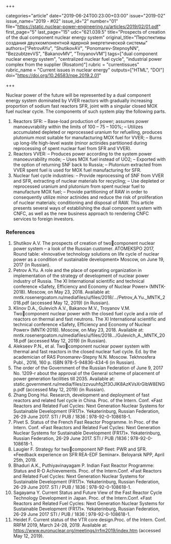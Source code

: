 +++

categories="article"
date="2019-06-24T00:23:00+03:00"
issue="2019-02"
issue_name="2019 - #02"
issue_id="2"
number="01"
file="https://static.nuclear-power-engineering.ru/articles/2019/02/01.pdf"
first_page="5"
last_page="15"
udc="621.039.5"
title="Prospects of creation of the dual component nuclear energy system"
original_title="Перспективы создания двухкомпонентной ядерной энергетической системы"
authors=["PetrovAYu", "ShutikovАV", "Ponomarev-StepnoyNN", "BezzubtzevVS", "BakanovMV", "TroyanovVM"]
tags=["dual component nuclear energy system", "centralized nuclear fuel cycle", "industrial power complex from the supplier (Rosatom)"]
rubric = "currentissues"
rubric_name = "Current issues in nuclear energy"
outputs=["HTML", "DOI"]
doi="https://doi.org/10.26583/npe.2019.2.01"

+++

Nuclear power of the future will be represented by a dual component energy system dominated by VVER reactors with gradually increasing proportion of sodium fast reactors SFR, joint with a singular closed MOX fuel nuclear cycle.
The components of such system play the following parts.
1. Reactors SFR:
– Base-load production of power; assumes power manoeuvrability within the limits of 100 – 75 – 100%;
– Utilizes accumulated depleted or reprocessed uranium for refuelling, produces plutonium most suitable for manufacturing MOX fuel for VVER;
– Burns up long-life high-level waste (minor actinides partitioned during reprocessing of spent nuclear fuel from SFR and VVER).
2. Reactors VVER:
– Produces power according to the system power manoeuvrability mode;
– Uses MOX fuel instead of UO2;
– Exported with the option of returning SNF back to Russia;
– Plutonium extracted from VVER spent fuel is used for MOX fuel manufacturing for SFR.
3. Nuclear fuel cycle industries:
– Provide reprocessing of SNF from VVER and SFR, extracting of nuclear materials for recycling;
– Use depleted or reprocessed uranium and plutonium from spent nuclear fuel to manufacture MOX fuel;
– Provide partitioning of RAW in order to consequently utilize minor actinides and reduce the risk of proliferation of nuclear materials; conditioning and disposal of RAW.
This article presents several ways of establishing the dual component system with CNFC, as well as the new business approach to rendering CNFC services to foreign investors.

### References

1. Shutikov A.V. The prospects of creation of twocomponent nuclear power system – a look of the Russian customer. ATOMEKSPO 2017, Round table: «Innovative technology solutions on life cycle of nuclear power as a condition of sustainable development» Moscow, on June 19, 2017 (in Russian).
2. Petrov A.Yu. A role and the place of operating organization in implementation of the strategy of development of nuclear power industry of Russia. The XI International scientific and technical conference «Safety, Efficiency and Economy of Nuclear Power» (MNTK-2018). Moscow, on May 23, 2018. Available at: mntk.rosenergoatom.ru/mediafiles/u/files/2018/…/Petrov_A.Yu._MNTK_2018.pdf (accessed May 12, 2019) (in Russian).
3. Klinov D.A., Gulevich A.V., Bakanov M.V., Troyanov V.M. Twocomponent nuclear power with the closed fuel cycle and a role of reactors on thermal and fast neutrons. The XI International scientific and technical conference «Safety, Efficiency and Economy of Nuclear Power» (MNTK-2018). Moscow, on May 23, 2018. Available at: mntk.rosenergoatom.ru/mediafiles/u/files/2018…/Gulevich_A._MNTK_2018.pdf (accessed May 12, 2019) (in Russian).
4. Alekseev P.N., et al. Twocomponent nuclear power system with thermal and fast reactors in the closed nuclear fuel cycle. Ed. by the academician of RAS Ponomarev-Stepny N.N. Мoscow. Tekhnosfera Publ., 2016, 160 p. ISBN 978-5-94836-434-6 (in Russian).
5. The order of the Government of the Russian Federation of June 9, 2017 No. 1209-r about the approval of the General scheme of placement of power generation facilities till 2035. Available at: static.government.ru/media/files/zzvuuhfq2f3OJIK8AzKVsXrGIbW8ENGp.pdf (accessed May 12, 2019) (in Russian).
6. Zhang Dong Hui. Research, development and deployment of fast reactors and related fuel cycle in China. Proc. of the Intern. Conf. «Fast Reactors and Related Fuel Cycles: Next Generation Nuclear Systems for Sustainable Development (FR17)». Yekaterinburg, Russian Federation, 26-29 June 2017. STI / PUB / 1836 ¦ 978-92-0-108618-1.
7. Pivet S. Status of the French Fast Reactor Programme. In Proc. of the Intern. Conf. «Fast Reactors and Related Fuel Cycles: Next Generation Nuclear Systems for Sustainable Development (FR17)». Yekaterinburg, Russian Federation, 26-29 June 2017. STI / PUB /1836 ¦ 978-92-0-108618-1.
8. Laugier F. Strategy for twocomponent NP fleet: PWR and SFR. «Feedback experience on SFR REA-EDF Seminar». Beloyarsk NPP, April 25th, 2019.
9. Bhaduri A.K., Puthiyavinayagam P. Indian Fast Reactor Programme: Status and R-D Achievements. Proc. of the Intern.Conf. «Fast Reactors and Related Fuel Cycles: Next Generation Nuclear Systems for Sustainable Development (FR17)». Yekaterinburg, Russian Federation, 26-29 June 2017. STI / PUB / 1836 ¦ 978-92-0-108618-1.
10. Sagayama Y. Current Status and Future View of the Fast Reactor Cycle Technology Development in Japan. Proc. of the Intern.Conf. «Fast Reactors and Related Fuel Cycles: Next Generation Nuclear Systems for Sustainable Development (FR17)». Yekaterinburg, Russian Federation, 26-29 June 2017 STI / PUB / 1836 ¦ 978-92-0-108618-1.
11. Heidet F. Current status of the VTR core design.Proc. of the Intern. Conf. RRFM 2019, March 24-28, 2019. Available at: https://www.euronuclear.org/meetings/rrfm2019/index.htm (accessed May 12, 2019).